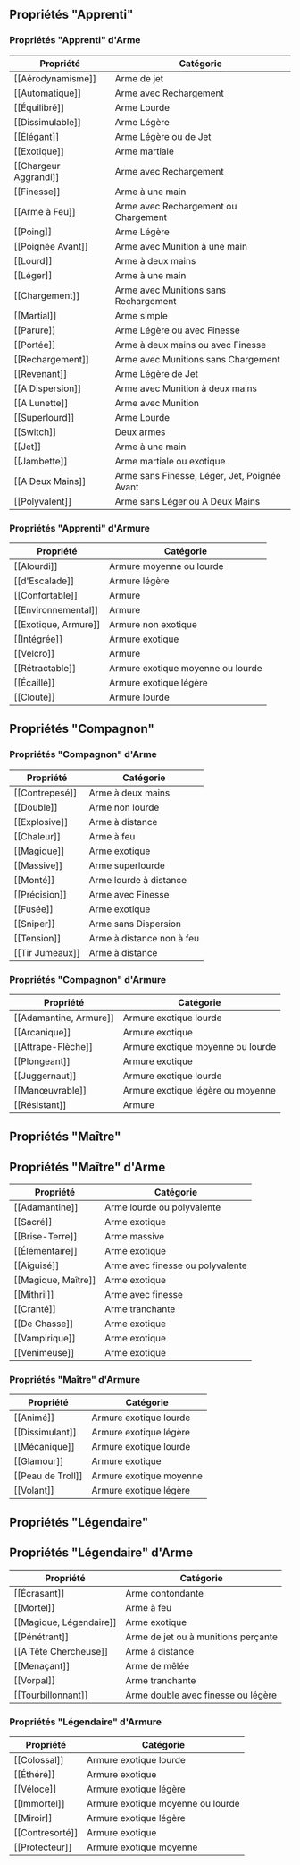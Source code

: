 ## Propriétés "Apprenti"
### Propriétés "Apprenti" d'Arme

| Propriété             | Catégorie                                    |
| --------------------- | -------------------------------------------- |
| [[Aérodynamisme]]     | Arme de jet                                  |
| [[Automatique]]       | Arme avec Rechargement                       |
| [[Équilibré]]         | Arme Lourde                                  |
| [[Dissimulable]]      | Arme Légère                                  |
| [[Élégant]]           | Arme Légère ou de Jet                        |
| [[Exotique]]          | Arme martiale                                |
| [[Chargeur Aggrandi]] | Arme avec Rechargement                       |
| [[Finesse]]           | Arme à une main                              |
| [[Arme à Feu]]        | Arme avec Rechargement ou Chargement         |
| [[Poing]]             | Arme Légère                                  |
| [[Poignée Avant]]     | Arme avec Munition à une main                |
| [[Lourd]]             | Arme à deux mains                            |
| [[Léger]]             | Arme à une main                              |
| [[Chargement]]        | Arme avec Munitions sans Rechargement        |
| [[Martial]]           | Arme simple                                  |
| [[Parure]]            | Arme Légère ou avec Finesse                  |
| [[Portée]]            | Arme à deux mains ou avec Finesse            |
| [[Rechargement]]      | Arme avec Munitions sans Chargement          |
| [[Revenant]]          | Arme Légère de Jet                           |
| [[A Dispersion]]      | Arme avec Munition à deux mains              |
| [[A Lunette]]         | Arme avec Munition                           |
| [[Superlourd]]        | Arme Lourde                                  |
| [[Switch]]            | Deux armes                                   |
| [[Jet]]               | Arme à une main                              |
| [[Jambette]]          | Arme martiale ou exotique                    |
| [[A Deux Mains]]      | Arme sans Finesse, Léger, Jet, Poignée Avant |
| [[Polyvalent]]        | Arme sans Léger ou A Deux Mains              |
### Propriétés "Apprenti" d'Armure

| Propriété            | Catégorie                         |
| -------------------- | --------------------------------- |
| [[Alourdi]]          | Armure moyenne ou lourde          |
| [[d'Escalade]]       | Armure légère                     |
| [[Confortable]]      | Armure                            |
| [[Environnemental]]  | Armure                            |
| [[Exotique, Armure]] | Armure non exotique               |
| [[Intégrée]]         | Armure exotique                   |
| [[Velcro]]           | Armure                            |
| [[Rétractable]]      | Armure exotique moyenne ou lourde |
| [[Écaillé]]          | Armure exotique légère            |
| [[Clouté]]           | Armure lourde                     |


## Propriétés "Compagnon"

### Propriétés "Compagnon" d'Arme

| Propriété       | Catégorie                 |
| --------------- | ------------------------- |
| [[Contrepesé]]  | Arme à deux mains         |
| [[Double]]      | Arme non lourde           |
| [[Explosive]]   | Arme à distance<br>       |
| [[Chaleur]]     | Arme à feu                |
| [[Magique]]     | Arme exotique             |
| [[Massive]]     | Arme superlourde          |
| [[Monté]]       | Arme lourde à distance    |
| [[Précision]]   | Arme avec Finesse         |
| [[Fusée]]       | Arme exotique             |
| [[Sniper]]      | Arme sans Dispersion      |
| [[Tension]]     | Arme à distance non à feu |
| [[Tir Jumeaux]] | Arme à distance           |
### Propriétés "Compagnon" d'Armure

| Propriété              | Catégorie                         |
| ---------------------- | --------------------------------- |
| [[Adamantine, Armure]] | Armure exotique lourde            |
| [[Arcanique]]          | Armure exotique                   |
| [[Attrape-Flèche]]     | Armure exotique moyenne ou lourde |
| [[Plongeant]]          | Armure exotique                   |
| [[Juggernaut]]         | Armure exotique lourde            |
| [[Manœuvrable]]        | Armure exotique légère ou moyenne |
| [[Résistant]]          | Armure                            |
## Propriétés "Maître"

## Propriétés "Maître" d'Arme

| Propriété           | Catégorie                        |
| ------------------- | -------------------------------- |
| [[Adamantine]]      | Arme lourde ou polyvalente       |
| [[Sacré]]           | Arme exotique                    |
| [[Brise-Terre]]     | Arme massive                     |
| [[Élémentaire]]     | Arme exotique                    |
| [[Aiguisé]]         | Arme avec finesse ou polyvalente |
| [[Magique, Maître]] | Arme exotique                    |
| [[Mithril]]         | Arme avec finesse                |
| [[Cranté]]          | Arme tranchante                  |
| [[De Chasse]]       | Arme exotique                    |
| [[Vampirique]]      | Arme exotique                    |
| [[Venimeuse]]       | Arme exotique                    |

### Propriétés "Maître" d'Armure

| Propriété         | Catégorie               |
| ----------------- | ----------------------- |
| [[Animé]]         | Armure exotique lourde  |
| [[Dissimulant]]   | Armure exotique légère  |
| [[Mécanique]]     | Armure exotique lourde  |
| [[Glamour]]       | Armure exotique         |
| [[Peau de Troll]] | Armure exotique moyenne |
| [[Volant]]        | Armure exotique légère  |
## Propriétés "Légendaire"

## Propriétés "Légendaire" d'Arme

| Propriété               | Catégorie                           |
| ----------------------- | ----------------------------------- |
| [[Écrasant]]            | Arme contondante                    |
| [[Mortel]]              | Arme à feu                          |
| [[Magique, Légendaire]] | Arme exotique                       |
| [[Pénétrant]]           | Arme de jet ou à munitions perçante |
| [[A Tête Chercheuse]]   | Arme à distance                     |
| [[Menaçant]]            | Arme de mêlée                       |
| [[Vorpal]]              | Arme tranchante                     |
| [[Tourbillonnant]]      | Arme double avec finesse ou légère  |
### Propriétés "Légendaire" d'Armure

| Propriété       | Catégorie                         |
| --------------- | --------------------------------- |
| [[Colossal]]    | Armure exotique lourde            |
| [[Éthéré]]      | Armure exotique                   |
| [[Véloce]]      | Armure exotique légère            |
| [[Immortel]]    | Armure exotique moyenne ou lourde |
| [[Miroir]]      | Armure exotique légère            |
| [[Contresorté]] | Armure exotique                   |
| [[Protecteur]]  | Armure exotique moyenne           |